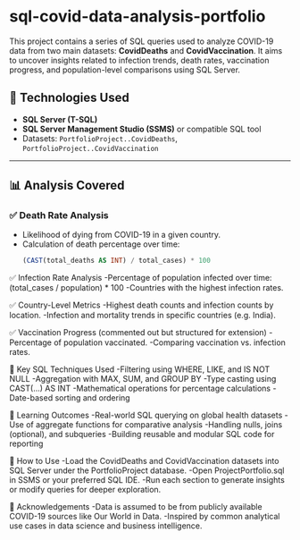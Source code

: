 # sql-covid-data-analysis-portfolio
This project contains a series of SQL queries used to analyze COVID-19 data from two main datasets: **CovidDeaths** and **CovidVaccination**. It aims to uncover insights related to infection trends, death rates, vaccination progress, and population-level comparisons using SQL Server.

## 🧰 Technologies Used

- **SQL Server (T-SQL)**
- **SQL Server Management Studio (SSMS)** or compatible SQL tool
- Datasets: `PortfolioProject..CovidDeaths`, `PortfolioProject..CovidVaccination`

---

## 📊 Analysis Covered

### ✅ Death Rate Analysis
- Likelihood of dying from COVID-19 in a given country.
- Calculation of death percentage over time:
  ```sql
  (CAST(total_deaths AS INT) / total_cases) * 100

✅ Infection Rate Analysis
-Percentage of population infected over time:
  (total_cases / population) * 100
-Countries with the highest infection rates.

✅ Country-Level Metrics
-Highest death counts and infection counts by location.
-Infection and mortality trends in specific countries (e.g. India).

✅ Vaccination Progress (commented out but structured for extension)
-Percentage of population vaccinated.
-Comparing vaccination vs. infection rates.

📌 Key SQL Techniques Used
-Filtering using WHERE, LIKE, and IS NOT NULL
-Aggregation with MAX, SUM, and GROUP BY
-Type casting using CAST(...) AS INT
-Mathematical operations for percentage calculations
-Date-based sorting and ordering

🧠 Learning Outcomes
-Real-world SQL querying on global health datasets
-Use of aggregate functions for comparative analysis
-Handling nulls, joins (optional), and subqueries
-Building reusable and modular SQL code for reporting

🚀 How to Use
-Load the CovidDeaths and CovidVaccination datasets into SQL Server under the PortfolioProject database.
-Open ProjectPortfolio.sql in SSMS or your preferred SQL IDE.
-Run each section to generate insights or modify queries for deeper exploration.

🙌 Acknowledgements
-Data is assumed to be from publicly available COVID-19 sources like Our World in Data.
-Inspired by common analytical use cases in data science and business intelligence.
